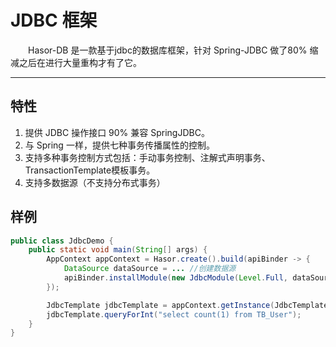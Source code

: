# JDBC 框架

&emsp;&emsp;Hasor-DB 是一款基于jdbc的数据库框架，针对 Spring-JDBC 做了80% 缩减之后在进行大量重构才有了它。

----------
## 特性
01. 提供 JDBC 操作接口 90% 兼容 SpringJDBC。
02. 与 Spring 一样，提供七种事务传播属性的控制。
03. 支持多种事务控制方式包括：手动事务控制、注解式声明事务、TransactionTemplate模板事务。
04. 支持多数据源（不支持分布式事务）

## 样例

```java
public class JdbcDemo {
    public static void main(String[] args) {
        AppContext appContext = Hasor.create().build(apiBinder -> {
            DataSource dataSource = ... //创建数据源
            apiBinder.installModule(new JdbcModule(Level.Full, dataSource));
        });

        JdbcTemplate jdbcTemplate = appContext.getInstance(JdbcTemplate.class);
        jdbcTemplate.queryForInt("select count(1) from TB_User");
    }
}
```
